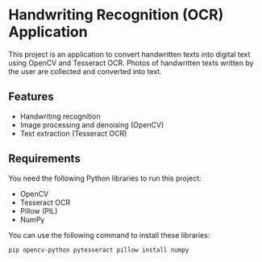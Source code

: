# Handwriting Recognition (OCR) Application

This project is an application to convert handwritten texts into digital text using OpenCV and Tesseract OCR. Photos of handwritten texts written by the user are collected and converted into text.

## Features

- Handwriting recognition
- Image processing and denoising (OpenCV)
- Text extraction (Tesseract OCR)

## Requirements

You need the following Python libraries to run this project:

- OpenCV
- Tesseract OCR
- Pillow (PIL)
- NumPy

You can use the following command to install these libraries:

``` bash
pip opencv-python pytesseract pillow install numpy
